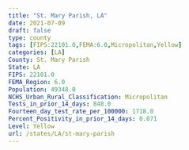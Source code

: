 ```yaml
---
title: "St. Mary Parish, LA"
date: 2021-07-09
draft: false
type: county
tags: [FIPS:22101.0,FEMA:6.0,Micropolitan,Yellow]
categories: [LA]
County: St. Mary Parish
State: LA
FIPS: 22101.0
FEMA_Region: 6.0
Population: 49348.0
NCHS_Urban_Rural_Classification: Micropolitan
Tests_in_prior_14_days: 848.0
Fourteen_day_test_rate_per_100000: 1718.0
Percent_Positivity_in_prior_14_days: 0.071
Level: Yellow
url: /states/LA/st-mary-parish
---
```



